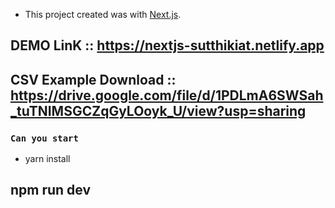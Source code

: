 - This project created was with [Next.js](https://nextjs.org/). 
## DEMO LinK :: https://nextjs-sutthikiat.netlify.app
## CSV Example Download :: https://drive.google.com/file/d/1PDLmA6SWSah_tuTNIMSGCZqGyLOoyk_U/view?usp=sharing

### `Can you start`

- yarn install

## npm run dev

